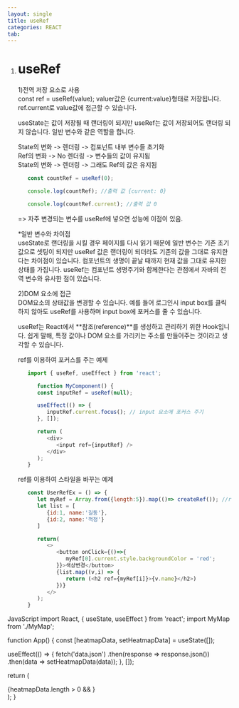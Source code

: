 ```yaml
---
layout: single
title: useRef
categories: REACT
tab: 
---
```


1. # useRef

   1)전역 저장 요소로 사용   
   const ref = useRef(value);
   valuer값은 {current:value}형태로 저장됩니다. ref.current로 value값에 접근할 수 있습니다.   

   useState는 값이 저장될 때 랜더링이 되지만 useRef는 값이 저장되어도 랜더링 되지 않습니다. 일반 변수와 같은 역할을 합니다.   

   State의 변화 -> 렌더링 -> 컴포넌트 내부 변수들 초기화   
   Ref의 변화 -> No 렌더링 -> 변수들의 값이 유지됨   
   State의 변화 -> 렌더링 -> 그래도 Ref의 값은 유지됨   

   ```javascript
      const countRef = useRef(0);

      console.log(countRef); //출력 값 {current: 0}

      console.log(countRef.current); //출력 값 0
   ```

   => 자주 변경되는 변수를 useRef에 넣으면 성능에 이점이 있음.   

   *일반 변수와 차이점   
   useState로 랜더링을 시킬 경우 페이지를 다시 읽기 때문에 일반 변수는 기존 초기값으로 셋팅이 되지만 useRef 값은 랜더링이 되더라도 기존의 값을 그대로 유지한다는 차이점이 있습니다. 컴포넌트의 생명이 끝날 때까지 현재 값을 그대로 유지한 상태를 가집니다. useRef는 컴포넌트 생명주기와 함께한다는 관점에서 자바의 전역 변수와 유사한 점이 있습니다.   

   2)DOM 요소에 접근   
   DOM요소의 상태값을 변경할 수 있습니다. 예를 들어 로그인시 input box를 클릭하지 않아도 useRef를 사용하며 input box에 포커스를 줄 수 있습니다.   



   useRef는 React에서 **참조(reference)**를 생성하고 관리하기 위한 Hook입니다. 쉽게 말해, 특정 값이나 DOM 요소를 가리키는 주소를 만들어주는 것이라고 생각할 수 있습니다.

   ref를 이용하여 포커스를 주는 예제
   ```javascript
      import { useRef, useEffect } from 'react';

         function MyComponent() {
         const inputRef = useRef(null);

         useEffect(() => {
            inputRef.current.focus(); // input 요소에 포커스 주기
         }, []);

         return (
            <div>
               <input ref={inputRef} />
            </div>
         );
      }
   ```

   ref를 이용하여 스타일을 바꾸는 예제
   ```javascript
      const UserRefEx = () => {
         let myRef = Array.from({length:5}).map(()=> createRef()); //ref를 동적으로 만들어주는 함수
         let list = [
            {id:1, name:'길동'},
            {id:2, name:'꺽정'}
         ]

         return(
            <>
               <button onClick={()=>{
                  myRef[0].current.style.backgroundColor = 'red';
               }}>색상변경</button>
               {list.map((v,i) => {
                  return (<h2 ref={myRef[i]}>{v.name}</h2>)
               })}
            </>
         );
      }
   ```

JavaScript
import React, { useState, useEffect } from 'react';
import MyMap from './MyMap';

function App() {
  const [heatmapData, setHeatmapData] = useState([]);

  useEffect(() => {
    fetch('data.json')
      .then(response => response.json())
      .then(data => setHeatmapData(data));
  }, []);

  return (
    <div>
      {heatmapData.length > 0 && <MyMap heatmapData={heatmapData} />}
    </div>
  );
}